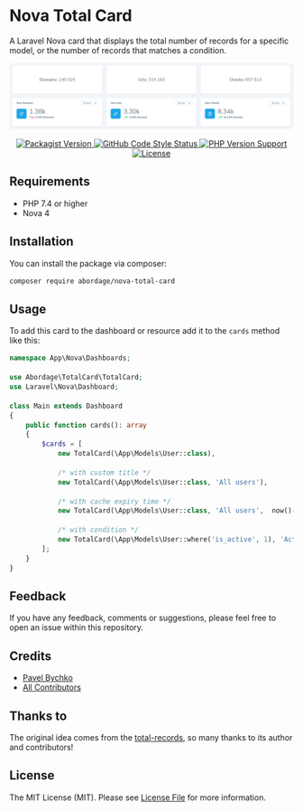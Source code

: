 # Nova Total Card

A Laravel Nova card that displays the total number of records for a specific model, or the number of records that matches a condition.

<p style="text-align: center;" align="center">

<img alt="Laravel Last-Modified" src="https://github.com/abordage/nova-total-card/blob/master/docs/images/abordage-nova-total-card-screenshot.png?raw=true">

</p>


<p style="text-align: center;" align="center">

<a href="https://packagist.org/packages/abordage/nova-total-card" title="Packagist version">
    <img alt="Packagist Version" src="https://img.shields.io/packagist/v/abordage/nova-total-card">
</a>

<a href="https://github.com/abordage/nova-total-card/actions/workflows/php-cs-fixer.yml" title="GitHub Code Style Status">
    <img alt="GitHub Code Style Status" src="https://img.shields.io/github/workflow/status/abordage/nova-total-card/PHP%20CS%20Fixer?label=code%20style">
</a>

<a href="https://www.php.net/" title="PHP version">
    <img alt="PHP Version Support" src="https://img.shields.io/packagist/php-v/abordage/nova-total-card">
</a>

<a href="https://github.com/abordage/nova-total-card/blob/master/LICENSE.md" title="License">
    <img alt="License" src="https://img.shields.io/github/license/abordage/nova-total-card">
</a>

</p>

## Requirements
- PHP 7.4 or higher
- Nova 4

## Installation

You can install the package via composer:

```bash
composer require abordage/nova-total-card
```

## Usage

To add this card to the dashboard or resource add it to the `cards` method like this:

```php
namespace App\Nova\Dashboards;

use Abordage\TotalCard\TotalCard;
use Laravel\Nova\Dashboard;

class Main extends Dashboard
{
    public function cards(): array
    {
        $cards = [
            new TotalCard(\App\Models\User::class),
            
            /* with custom title */
            new TotalCard(\App\Models\User::class, 'All users'),
            
            /* with cache expiry time */
            new TotalCard(\App\Models\User::class, 'All users',  now()->addHour()),
            
            /* with condition */
            new TotalCard(\App\Models\User::where('is_active', 1), 'Active users'),
        ];
    }
}
```

## Feedback
If you have any feedback, comments or suggestions, please feel free to open an issue within this repository.

## Credits

- [Pavel Bychko](https://github.com/abordage)
- [All Contributors](../../contributors)

## Thanks to
The original idea comes from the [total-records](https://github.com/techouse/total-records), so many thanks to its author and contributors!

## License

The MIT License (MIT). Please see [License File](LICENSE.md) for more information.
